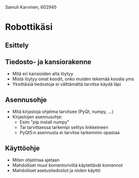 Samuli Karvinen, 602945

# Robottikäsi

## Esittely

## Tiedosto- ja kansiorakenne

  - Mitä eri kansioiden alta löytyy
  - Mistä löytyy omat koodit, onko muiden tekemää koodia yms
  - Yksittäisiä tiedostoja ei välttämättä tarvitse käydä läpi

## Asennusohje

  - Mitä kirjastoja ohjelma tarvitsee (PyQt, numpy, ...)
  - Kirjastojen asennusohje:
      - Esim "pip install numpy"
      - Tai tarvittaessa tarkempi selitys linkkeineen
      - PyQt5:n asennusta ei tarvitse tarkemmin opastaa

## Käyttöohje

  - Miten ohjelmaa ajetaan
  - Mahdolliset muut komentoriviltä käytettävät komennot
  - Mahdolliset asetustiedostot ja niiden käyttö
